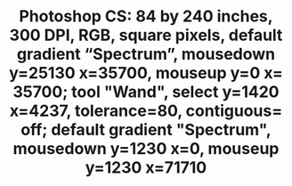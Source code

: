 ---
ee_id: '4448'
site: '1'
type: '2'
url: 2018-029-photoshop-cs
title: 'Photoshop CS: 84 by 240 inches, 300 DPI, RGB, square pixels, default gradient
  “Spectrum”, mousedown y=25130 x=35700, mouseup y=0 x= 35700; tool "Wand", select
  y=1420 x=4237, tolerance=80, contiguous= off; default gradient "Spectrum", mousedown
  y=1230 x=0, mouseup y=1230 x=71710'
year: '2018'
display_year: '2018'
medium: Chromogenic print
dims: 84 x 240 inches
pitch:
ps:
live_url:
related:
youtube:
related_code:
imgs: photoshop-cs--2018-029-db-ih--YRBL.jpg
subheading:
download:
add_credit:
add_credits:
commission:
layout: things-i-made
---